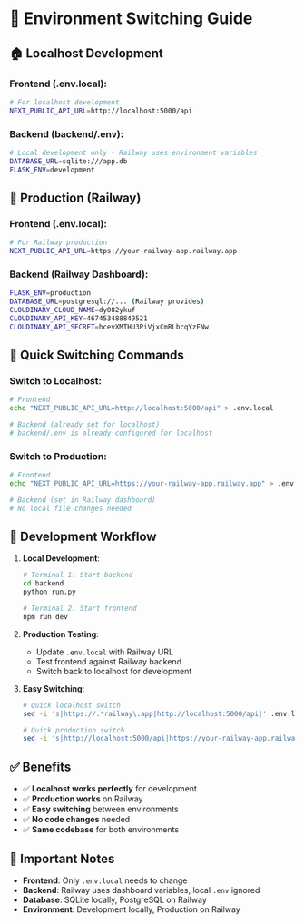 # 🔄 Environment Switching Guide

## 🏠 Localhost Development

### Frontend (.env.local):
```bash
# For localhost development
NEXT_PUBLIC_API_URL=http://localhost:5000/api
```

### Backend (backend/.env):
```bash
# Local development only - Railway uses environment variables
DATABASE_URL=sqlite:///app.db
FLASK_ENV=development
```

## 🚀 Production (Railway)

### Frontend (.env.local):
```bash
# For Railway production
NEXT_PUBLIC_API_URL=https://your-railway-app.railway.app
```

### Backend (Railway Dashboard):
```bash
FLASK_ENV=production
DATABASE_URL=postgresql://... (Railway provides)
CLOUDINARY_CLOUD_NAME=dy082ykuf
CLOUDINARY_API_KEY=467453488849521
CLOUDINARY_API_SECRET=hcevXMTHU3PiVjxCmRLbcqYzFNw
```

## 🔧 Quick Switching Commands

### Switch to Localhost:
```bash
# Frontend
echo "NEXT_PUBLIC_API_URL=http://localhost:5000/api" > .env.local

# Backend (already set for localhost)
# backend/.env is already configured for localhost
```

### Switch to Production:
```bash
# Frontend
echo "NEXT_PUBLIC_API_URL=https://your-railway-app.railway.app" > .env.local

# Backend (set in Railway dashboard)
# No local file changes needed
```

## 🎯 Development Workflow

1. **Local Development**:
   ```bash
   # Terminal 1: Start backend
   cd backend
   python run.py
   
   # Terminal 2: Start frontend
   npm run dev
   ```

2. **Production Testing**:
   - Update `.env.local` with Railway URL
   - Test frontend against Railway backend
   - Switch back to localhost for development

3. **Easy Switching**:
   ```bash
   # Quick localhost switch
   sed -i 's|https://.*railway\.app|http://localhost:5000/api|' .env.local
   
   # Quick production switch
   sed -i 's|http://localhost:5000/api|https://your-railway-app.railway.app|' .env.local
   ```

## ✅ Benefits

- ✅ **Localhost works perfectly** for development
- ✅ **Production works** on Railway
- ✅ **Easy switching** between environments
- ✅ **No code changes** needed
- ✅ **Same codebase** for both environments

## 🚨 Important Notes

- **Frontend**: Only `.env.local` needs to change
- **Backend**: Railway uses dashboard variables, local `.env` ignored
- **Database**: SQLite locally, PostgreSQL on Railway
- **Environment**: Development locally, Production on Railway 